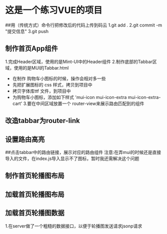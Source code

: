 # 这是一个练习VUE的项目

##用（传统方式）命令行把修改后的代码上传到码云
1.git add .
2.git commit -m "提交信息"
3.git push

## 制作首页App组件
1.完成Header区域，使用的是Mint-UI中的Header组件
2.制作底部的Tabbar区域，使用的是MUI的Tabbar.html
  + 在制作 购物车小图标的时候，操作会相对多一些
  + 先把扩展图标的 css 样式，拷贝到项目中
  + 拷贝字体库ttf 文件，到项目中
  + 为购物车小图标，添加如下样式 'mui-icon mui-icon-extra mui-icon-extra-cart'
3.要在中间区域放置一个 router-view来展示路由匹配到的组件

## 改造tabbar为router-link

## 设置路由高亮

##点击tabbar中的路由链接，展示对应的路由组件
注意:在弄mui的时候还是直接导入的文件，在index.js导入显示不了图标，暂时我还需解决这个问题

## 制作首页轮播图布局

## 加载首页轮播图布局

## 加载首页轮播图数据
1.在server做了一个粗糙的数据接口，以便于轮播图发送请求jsonp请求

